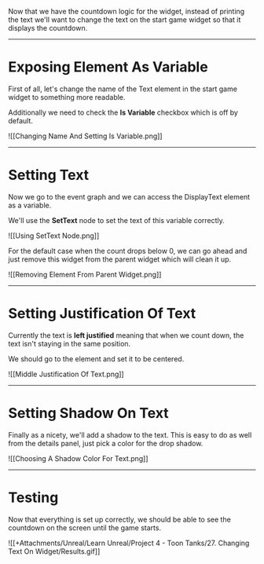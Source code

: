 Now that we have the countdown logic for the widget, instead of printing the text we'll want to change the text on the start game widget so that it displays the countdown.

---
# Exposing Element As Variable

First of all, let's change the name of the Text element in the start game widget to something more readable.

Additionally we need to check the **Is Variable** checkbox which is off by default.

![[Changing Name And Setting Is Variable.png]]

---
# Setting Text

Now we go to the event graph and we can access the DisplayText element as a variable.

We'll use the **SetText** node to set the text of this variable correctly.

![[Using SetText Node.png]]

For the default case when the count drops below 0, we can go ahead and just remove this widget from the parent widget which will clean it up.

![[Removing Element From Parent Widget.png]]

---
# Setting Justification Of Text

Currently the text is **left justified** meaning that when we count down, the text isn't staying in the same position.

We should go to the element and set it to be centered.

![[Middle Justification Of Text.png]]

---
# Setting Shadow On Text

Finally as a nicety, we'll add a shadow to the text. This is easy to do as well from the details panel, just pick a color for the drop shadow.

![[Choosing A Shadow Color For Text.png]]

---
# Testing

Now that everything is set up correctly, we should be able to see the countdown on the screen until the game starts.

![[+Attachments/Unreal/Learn Unreal/Project 4 - Toon Tanks/27. Changing Text On Widget/Results.gif]]